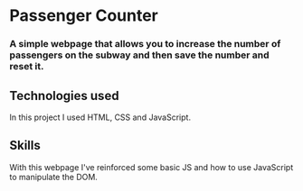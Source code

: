 # Passenger Counter
### A simple webpage that allows you to increase the number of passengers on the subway and then save the number and reset it.

## Technologies used
In this project I used HTML, CSS and JavaScript.

## Skills
With this webpage I've reinforced some basic JS and 
how to use JavaScript to manipulate the DOM.